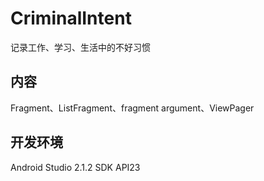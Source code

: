 # CriminalIntent
记录工作、学习、生活中的不好习惯

## 内容
Fragment、ListFragment、fragment argument、ViewPager

## 开发环境
Android Studio 2.1.2
SDK API23

